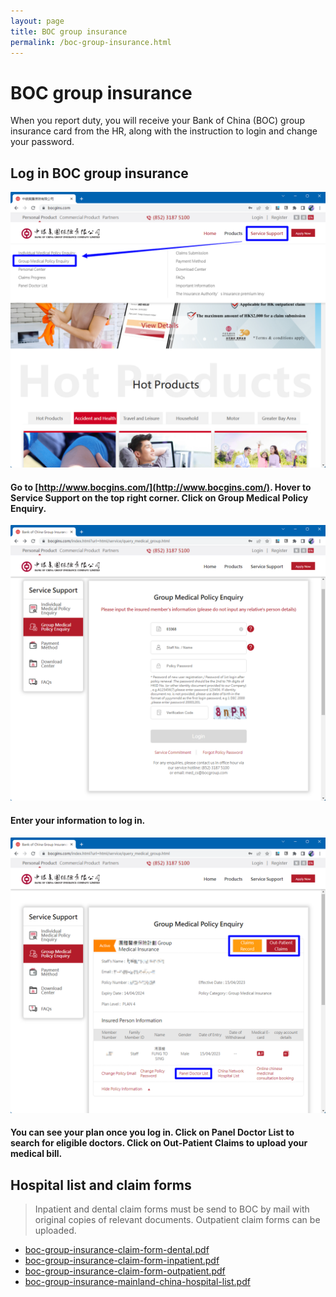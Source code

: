 ```yaml
---
layout: page
title: BOC group insurance
permalink: /boc-group-insurance.html
---
```


# BOC group insurance

When you report duty, you will receive your Bank of China (BOC) group insurance card from the HR, along with the instruction to login and change your password.

## Log in BOC group insurance

![](https://raw.githubusercontent.com/tosingfung/images/master/image-20230613140455202.png)

#### Go to [http://www.bocgins.com/](http://www.bocgins.com/). Hover to **Service Support** on the top right corner. Click on **Group Medical Policy Enquiry**.

![](https://raw.githubusercontent.com/tosingfung/images/master/image-20230613142525591.png)

#### Enter your information to log in.

![](https://raw.githubusercontent.com/tosingfung/images/master/image-20230613141809977.png)

#### You can see your plan once you log in. Click on **Panel Doctor List** to search for eligible doctors. Click on **Out-Patient Claims** to upload your  medical bill.



## Hospital list and claim forms

> Inpatient and dental claim forms must be send to BOC by mail with original copies of relevant documents. Outpatient claim forms can be uploaded.

- [boc-group-insurance-claim-form-dental.pdf](/files/boc-group-insurance-claim-form-dental.pdf)
- [boc-group-insurance-claim-form-inpatient.pdf](/files/boc-group-insurance-claim-form-inpatient.pdf)
- [boc-group-insurance-claim-form-outpatient.pdf](/files/boc-group-insurance-claim-form-outpatient.pdf)
- [boc-group-insurance-mainland-china-hospital-list.pdf](/files/boc-group-insurance-mainland-china-hospital-list.pdf)

